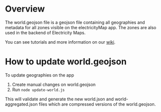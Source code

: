 # Overview

The world.geojson file is a geojson file containing all geographies and metadata for all zones visible on the electricityMap app. The zones are also used in the backend of Electricity Maps.

You can see tutorials and more information on our [wiki](https://github.com/electricitymap/electricitymap-contrib/wiki/Edit-world-geometries).

# How to update world.geojson

To update geographies on the app

1. Create manual changes on world.geojson
2. Run `node update-world.js`

This will validate and generate the new world.json and world-aggregated.json files which are compressed versions of the world.geojson.
